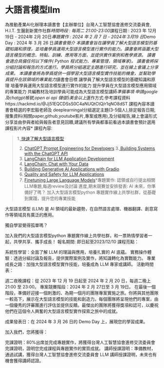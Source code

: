 # 大語言模型llm

為推動產業AI化辦理本讀書會【主辦單位】台灣人工智慧協會進修交流委員會, H.I.T. 生醫創新實作社群*時間時段 :   每周二 21:00-23:00*課程日期 :   2023 年 12月19日 - 2024年 2月 20日*專題實作 :   2024 年  2 月 7  日 - 2024年 3月19 日*Demo Day : 2024 年  3 月 26 日*讀書會簡介
本讀書會旨在讓學員了解大型語言模型的基礎知識和原理，並培養學員運用大型語言模型進行實作的能力。讀書會將涵蓋大型語言模型的概念、特點、訓練、應用等方面，並提供實作案例和教學資源。
讀書會適合具備任何以下條件( Python 程式能力、專案管理，領域專家)。
讀書會將採分組討論和報告的方式進行。學員將分組選定主題進行研究，並在線上會議上分享成果。
本讀書會將為學員提供一個學習大型語言模型實作技能的機會，並幫助學員提升在該領域的專業能力*讀書會目標
讓學員了解大型語言模型的基礎知識和原理
培養學員運用大型語言模型進行實作的能力
提升學員在大型語言模型應用領域的專業能力
共編教材及培訓學員可能成為大型語言模型講師*準備事項
申請google 及chatgpt帳號,open ai api 儲值5美金以上*運作方式:參考課程資料https://hackmd.io/@Jj51EQCDSsS0C4aNUQtCtQ/r1qNO8dST
課程內容本讀書會精選的李宏毅老師及  deeplearningaI分組選定主題(3-5個人),排定報告日期,搜集資料(相關paper,github,youtube影片,專案或應用),及分組報告,線上會議形式分享並由參與者給與報告者意見回饋,建議所有學員都事前看過本讀書會預計選用課程影片內容* 課程內容:

>1.[ 快速了解大型語言模型]( https://youtu.be/wG8-IUtqu-s?si=PE3Uhk96y6EOpgow)
>
>2. [ChatGPT Prompt Engineering for Developers](https://www.deeplearning.ai/short-courses/chatgpt-prompt-engineering-for-developers/)
>3.[ Building Systems with the ChatGPT API](https://www.deeplearning.ai/short-courses/building-systems-with-chatgpt/)
>4. [LangChain for LLM Application Development](https://www.deeplearning.ai/short-courses/langchain-for-llm-application-development/)
>5. [LangChain: Chat with Your Data](https://www.deeplearning.ai/short-courses/langchain-chat-with-your-data/)
>6. [Building Generative AI Applications with Gradio](https://www.deeplearning.ai/short-courses/building-generative-ai-applications-with-gradio/)
>7. [Quality and Safety for LLM Applications](https://www.deeplearning.ai/short-courses/quality-safety-llm-applications/)
>8. [Finetuning Large Language Models](https://www.deeplearning.ai/short-courses/finetuning-large-language-models/)*專題實作:
認領或自行提出相關LLM專題,每週review及討論 進度,期末競賽並安排發表:
AI 未來，你準備好了嗎？
加入大型語言模型python 專題實作線上共學社群，從基礎到實踐，提升您的專業技能

大型語言模型 (LLM) 是 AI 領域的最新趨勢，在自然語言處理、機器翻譯、創意寫作等領域具有廣泛的應用。

獨自學習覺得孤單嗎？

加入我們的大型語言模型python 專題實作線上共學社群，和一票熱情學習者一起，共學共享、攜手成長！
報名期間: 即日起至2023/12/10
課程亮點：

系統性學習：全面了解 LLM 的理論與應用，培養扎實的 AI 底蘊。
實務操作體驗：透過分組討論及報告，提供實際案例及實作，將知識轉化為實戰能力。
專業成長之路：加強大型語言模型實作技能，培養成為 LLM 專家或講師。
活動時間表：

週二夜晚課程：從 2023 年 12 月 19 日起至 2024 年 2 月 20 日，每週二晚上 21:00 至 23:00。
專案競賽階段：2024 年 2 月 27日至 3 月 19日。
在最後一個階段，準備好迎接一個刺激的、為期一個月的團隊專案實施之旅。你將與其他團隊一較高下，展示在大型語言模型的技能和創造力。每個團隊將呈現他們的專案，由一個優秀的評審團進行評估並提供反饋。最傑出的團隊將獲得獎項和認可，以慶祝他們在這個令人興奮的大型語言模型實作探索之旅中的成就。

成果發表日：在 2024 年 3 月 26 日的 Demo Day 上，展現您的學習成果。

加入我們，您將獲得：

完課證明：80%出席並完成專題實作，將獲得台灣人工智慧協會進修交流委員會完課證明，證明您完成課程與專題實作的實質成就。
講師授課證明：準備教材，通過試講，獲得台灣人工智慧協會進修交流委員會 LLM 講師授課證明，未來也有機會獲得講師認證。


